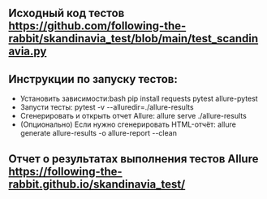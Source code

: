 ## Исходный код тестов https://github.com/following-the-rabbit/skandinavia_test/blob/main/test_scandinavia.py

## Инструкции по запуску тестов:
* Установить зависимости:bash pip install requests pytest allure-pytest
* Запусти тесты: pytest -v --alluredir=./allure-results
* Сгенерировать и открыть отчет Allure: allure serve ./allure-results
* (Опционально) Если нужно сгенерировать HTML-отчёт: allure generate allure-results -o allure-report --clean

## Отчет о результатах выполнения тестов Allure https://following-the-rabbit.github.io/skandinavia_test/

